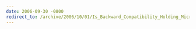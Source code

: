 ```yaml
---
date: 2006-09-30 -0800
redirect_to: /archive/2006/10/01/Is_Backward_Compatibility_Holding_Microsoft_Back.aspx/
---
```

